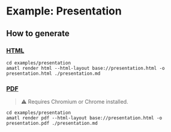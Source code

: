 # Example: Presentation

## How to generate

### [HTML](./presentation.html)

```shell
cd examples/presentation
amatl render html --html-layout base://presentation.html -o presentation.html ./presentation.md
```

### [PDF](./presentation.pdf)

> ⚠ Requires Chromium or Chrome installed.

```shell
cd examples/presentation
amatl render pdf --html-layout base://presentation.html -o presentation.pdf ./presentation.md
```
